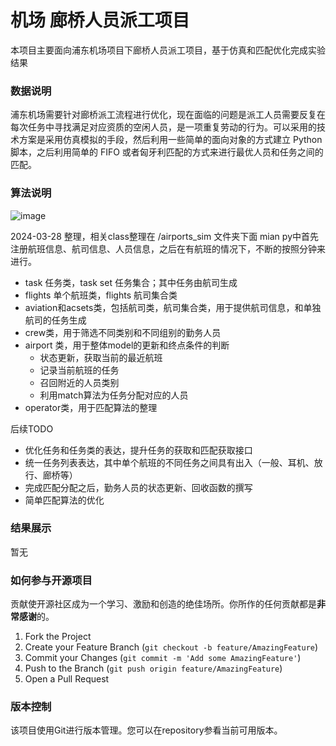 # 机场 廊桥人员派工项目

本项目主要面向浦东机场项目下廊桥人员派工项目，基于仿真和匹配优化完成实验结果

### 数据说明

浦东机场需要针对廊桥派工流程进行优化，现在面临的问题是派工人员需要反复在每次任务中寻找满足对应资质的空闲人员，是一项重复劳动的行为。可以采用的技术方案是采用仿真模拟的手段，然后利用一些简单的面向对象的方式建立 Python 脚本，之后利用简单的 FIFO 或者匈牙利匹配的方式来进行最优人员和任务之间的匹配。

### 算法说明

![image](https://github.com/Yshen-group/proj_airport_bridge/assets/72689497/b499c788-4797-47c0-b1b3-2305e59e6025)

2024-03-28 整理，相关class整理在 /airports_sim 文件夹下面
mian py中首先注册航班信息、航司信息、人员信息，之后在有航班的情况下，不断的按照分钟来进行。

- task 任务类，task set 任务集合；其中任务由航司生成
- flights 单个航班类，flights 航司集合类
- aviation和acsets类，包括航司类，航司集合类，用于提供航司信息，和单独航司的任务生成
- crew类，用于筛选不同类别和不同组别的勤务人员
- airport 类，用于整体model的更新和终点条件的判断
    - 状态更新，获取当前的最近航班
    - 记录当前航班的任务
    - 召回附近的人员类别
    - 利用match算法为任务分配对应的人员
- operator类，用于匹配算法的整理

后续TODO
- 优化任务和任务类的表达，提升任务的获取和匹配获取接口
- 统一任务列表表达，其中单个航班的不同任务之间具有出入（一般、耳机、放行、廊桥等）
- 完成匹配分配之后，勤务人员的状态更新、回收函数的撰写
- 简单匹配算法的优化


### 结果展示

暂无

### 如何参与开源项目

贡献使开源社区成为一个学习、激励和创造的绝佳场所。你所作的任何贡献都是**非常感谢**的。


1. Fork the Project
2. Create your Feature Branch (`git checkout -b feature/AmazingFeature`)
3. Commit your Changes (`git commit -m 'Add some AmazingFeature'`)
4. Push to the Branch (`git push origin feature/AmazingFeature`)
5. Open a Pull Request

### 版本控制

该项目使用Git进行版本管理。您可以在repository参看当前可用版本。

